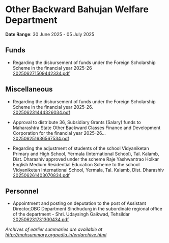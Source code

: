# Other Backward Bahujan Welfare Department

**Date Range**: 30 June 2025 - 05 July 2025


## Funds
- Regarding the disbursement of funds under the Foreign Scholarship Scheme in the financial year 2025-26\
  [202506271509442334.pdf](https://gr.maharashtra.gov.in/Site/Upload/Government%20Resolutions/English/202506271509442334.pdf)

## Miscellaneous
- Regarding the disbursement of funds under the Foreign Scholarship Scheme in the financial year 2025-26.\
  [202506231444326034.pdf](https://gr.maharashtra.gov.in/Site/Upload/Government%20Resolutions/English/202506231444326034.pdf)

- Approval to distribute 36, Subsidiary Grants (Salary) funds to Maharashtra State Other Backward Classes Finance and Development Corporation for the financial year 2025-26...\
  [202506251636567534.pdf](https://gr.maharashtra.gov.in/Site/Upload/Government%20Resolutions/English/202506251636567534.pdf)

- Regarding the adjustment of students of the school Vidyaniketan Primary and High School, Yermala (International School), Tal. Kalamb, Dist. Dharashiv approved under the scheme Raje Yashwantrao Holkar English Medium Residential Education Scheme to the school Vidyaniketan International School, Yermala, Tal. Kalamb, Dist. Dharashiv\
  [202506261403070834.pdf](https://gr.maharashtra.gov.in/Site/Upload/Government%20Resolutions/English/202506261403070834.pdf)

## Personnel
- Appointment and posting on deputation to the post of Assistant Director,OBC Department Sindhudurg in the subordinate regional office of the department - Shri. Udaysingh Gaikwad, Tehsildar\
  [202506231731300434.pdf](https://gr.maharashtra.gov.in/Site/Upload/Government%20Resolutions/English/202506231731300434.pdf)


*Archives of earlier summaries are available at http://mahsummary.orgpedia.in/en/archive.html*